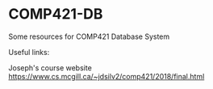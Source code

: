 # COMP421-DB
Some resources for COMP421 Database System

Useful links:

Joseph's course website
https://www.cs.mcgill.ca/~jdsilv2/comp421/2018/final.html
